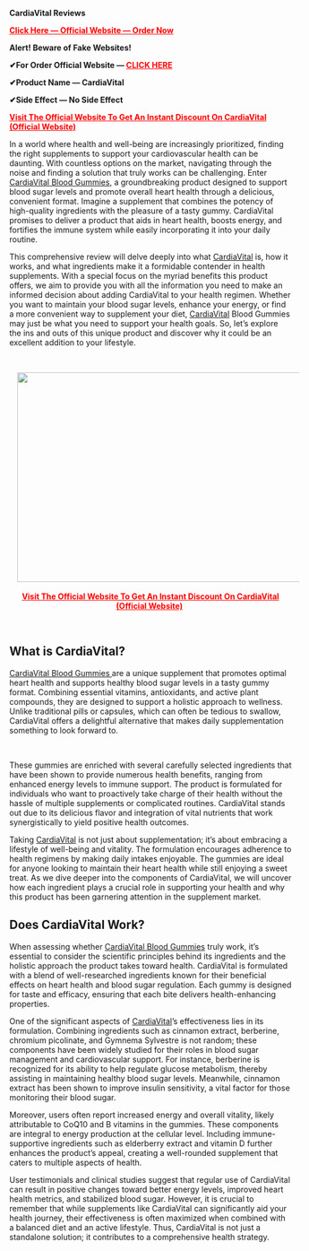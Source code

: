 <p><strong>CardiaVital Reviews</strong></p>
<p><span style="color: #ff0000;"><strong><a style="color: #ff0000;" href="https://sale365day.com/order-cardivital">Click Here &mdash; Official Website &mdash; Order Now</a></strong></span></p>
<p><strong>Alert! Beware of Fake Websites!</strong></p>
<p><strong>✔For Order Official Website &mdash;&nbsp;<span style="color: #ff0000;"><a style="color: #ff0000;" href="https://sale365day.com/order-cardivital">CLICK HERE</a></span></strong></p>
<p><strong>✔Product Name &mdash; CardiaVital<br /></strong></p>
<p><strong>✔Side Effect &mdash; No Side Effect</strong></p>
<p><span style="color: #ff0000;"><strong><a style="color: #ff0000;" href="https://sale365day.com/order-cardivital">Visit The Official Website To Get An Instant Discount On CardiaVital (Official Website)</a></strong> </span></p>
<p>In a world where health and well-being are increasingly prioritized, finding the right supplements to support your cardiovascular health can be daunting. With countless options on the market, navigating through the noise and finding a solution that truly works can be challenging. Enter <a href="https://www.facebook.com/CardiaVital.Deutschland.DE/">CardiaVital Blood Gummies</a>, a groundbreaking product designed to support blood sugar levels and promote overall heart health through a delicious, convenient format. Imagine a supplement that combines the potency of high-quality ingredients with the pleasure of a tasty gummy. CardiaVital promises to deliver a product that aids in heart health, boosts energy, and fortifies the immune system while easily incorporating it into your daily routine.</p>
<p>This comprehensive review will delve deeply into what <a href="https://www.facebook.com/CardiaVital.Deutschland.DE/">CardiaVital</a> is, how it works, and what ingredients make it a formidable contender in health supplements. With a special focus on the myriad benefits this product offers, we aim to provide you with all the information you need to make an informed decision about adding CardiaVital to your health regimen. Whether you want to maintain your blood sugar levels, enhance your energy, or find a more convenient way to supplement your diet, <a href="https://www.facebook.com/CardiaVital.Deutschland.DE/">CardiaVital</a> Blood Gummies may just be what you need to support your health goals. So, let&rsquo;s explore the ins and outs of this unique product and discover why it could be an excellent addition to your lifestyle. </p>
<p>&nbsp;</p>
<div class="separator" style="clear: both; text-align: center;"><a style="margin-left: 1em; margin-right: 1em;" href="https://sale365day.com/order-cardivital"><img src="https://blogger.googleusercontent.com/img/b/R29vZ2xl/AVvXsEi2M2hjemPF_tVkHoPAjwNvtYPqqZBm8O9Df6YX1-RP8DFOrk_0BnVpuAmMtBy048jDS5YC1FwiZAU3AQovs4q0dFPx8nkBJhJQfceAihwr82_aB9JVk0yqf29C1e10ZeODLoykNMyro-NNMpyKntM6U59blQUFqnktxyTKBxKhPBBWHNsq05tQ4YYl8eZX/w640-h374/Cardiavital%20Fruchtgummis%20ss%20d.jpg" alt="" width="640" height="374" border="0" data-original-height="701" data-original-width="1199" /></a></div>
<div class="separator" style="clear: both; text-align: center;">&nbsp;</div>
<div class="separator" style="clear: both; text-align: center;"><span style="color: #ff0000;"><strong><a style="color: #ff0000;" href="https://sale365day.com/order-cardivital">Visit The Official Website To Get An Instant Discount On CardiaVital (Official Website)</a></strong>&nbsp;</span></div>
<p>&nbsp;</p>
<h2>What is CardiaVital?</h2>
<p><a href="https://www.facebook.com/CardiaVital.Deutschland.DE/">CardiaVital Blood Gummies </a>are a unique supplement that promotes optimal heart health and supports healthy blood sugar levels in a tasty gummy format. Combining essential vitamins, antioxidants, and active plant compounds, they are designed to support a holistic approach to wellness. Unlike traditional pills or capsules, which can often be tedious to swallow, CardiaVital offers a delightful alternative that makes daily supplementation something to look forward to.</p>
<div class="code-block code-block-17" style="max-width: 100%; white-space: nowrap; width: 655px;">&nbsp;</div>
<p>These gummies are enriched with several carefully selected ingredients that have been shown to provide numerous health benefits, ranging from enhanced energy levels to immune support. The product is formulated for individuals who want to proactively take charge of their health without the hassle of multiple supplements or complicated routines. CardiaVital stands out due to its delicious flavor and integration of vital nutrients that work synergistically to yield positive health outcomes.</p>
<p>Taking <a href="https://www.facebook.com/CardiaVital.Deutschland.DE/">CardiaVital</a> is not just about supplementation; it&rsquo;s about embracing a lifestyle of well-being and vitality. The formulation encourages adherence to health regimens by making daily intakes enjoyable. The gummies are ideal for anyone looking to maintain their heart health while still enjoying a sweet treat. As we dive deeper into the components of CardiaVital, we will uncover how each ingredient plays a crucial role in supporting your health and why this product has been garnering attention in the supplement market.</p>
<h2>Does CardiaVital Work?</h2>
<p>When assessing whether <a href="https://www.facebook.com/CardiaVital.Deutschland.DE/">CardiaVital Blood Gummies</a> truly work, it&rsquo;s essential to consider the scientific principles behind its ingredients and the holistic approach the product takes toward health. CardiaVital is formulated with a blend of well-researched ingredients known for their beneficial effects on heart health and blood sugar regulation. Each gummy is designed for taste and efficacy, ensuring that each bite delivers health-enhancing properties.</p>
<p>One of the significant aspects of <a href="https://www.facebook.com/CardiaVital.Deutschland.DE/">CardiaVital</a>&rsquo;s effectiveness lies in its formulation. Combining ingredients such as cinnamon extract, berberine, chromium picolinate, and Gymnema Sylvestre is not random; these components have been widely studied for their roles in blood sugar management and cardiovascular support. For instance, berberine is recognized for its ability to help regulate glucose metabolism, thereby assisting in maintaining healthy blood sugar levels. Meanwhile, cinnamon extract has been shown to improve insulin sensitivity, a vital factor for those monitoring their blood sugar.</p>
<p>Moreover, users often report increased energy and overall vitality, likely attributable to CoQ10 and B vitamins in the gummies. These components are integral to energy production at the cellular level. Including immune-supportive ingredients such as elderberry extract and vitamin D further enhances the product&rsquo;s appeal, creating a well-rounded supplement that caters to multiple aspects of health.</p>
<p>User testimonials and clinical studies suggest that regular use of CardiaVital can result in positive changes toward better energy levels, improved heart health metrics, and stabilized blood sugar. However, it is crucial to remember that while supplements like CardiaVital can significantly aid your health journey, their effectiveness is often maximized when combined with a balanced diet and an active lifestyle. Thus, CardiaVital is not just a standalone solution; it contributes to a comprehensive health strategy.&nbsp;</p>

